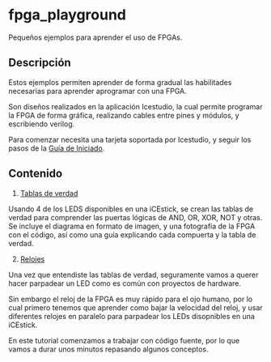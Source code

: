 # fpga_playground

Pequeños ejemplos para aprender el uso de FPGAs.

## Descripción

Estos ejemplos permiten aprender de forma gradual las habilitades necesarias para aprender aprogramar con una FPGA.

Son diseños realizados en la aplicación Icestudio, la cual permite programar la FPGA de forma gráfica, realizando cables entre pines y módulos, y escribiendo verilog.

Para comenzar necesita una tarjeta soportada por Icestudio, y seguir los pasos de la [Guía de Iniciado](#TODO).

## Contenido

1. [Tablas de verdad](https://github.com/fede2cr/fpga_playground/tree/master/tablas%20de%20verdad)

Usando 4 de los LEDS disponibles en una iCEstick, se crean las tablas de verdad para comprender las puertas lógicas de AND, OR, XOR, NOT y otras.
Se incluye el diagrama en formato de imagen, y una fotografía de la FPGA con el código, así como una guía explicando cada compuerta y la tabla de verdad.

2. [Relojes](https://github.com/fede2cr/fpga_playground/tree/master/relojes)

Una vez que entendiste las tablas de verdad, seguramente vamos a querer hacer parpadear un LED como es común con proyectos de hardware.

Sin embargo el reloj de la FPGA es muy rápido para el ojo humano, por lo cual primero tenemos que aprender como bajar la velocidad del reloj, y usar diferentes relojes en paralelo para parpadear los LEDs disopnibles en una iCEstick.

En este tutorial comenzamos a trabajar con código fuente, por lo que vamos a durar unos minutos repasando algunos conceptos.
